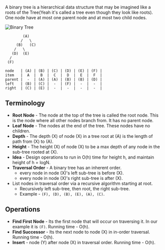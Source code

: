 A binary tree is a hierarchical data structure that may be imagined like a roots of the Tree(Yeah it's called a tree even though they look like roots). One node have at most one parent node and at most two child nodes.

![Binary Tree](https://storage.googleapis.com/qvault-webapp-dynamic-assets/course_assets/kZfcDcx.png)

```
        (A)
       /   \
     (B)   (C)
    /   \
   (D)  (E) 
  /
 (F)

node   | (A) | (B) | (C) | (D) | (E) | (F) |
item   |  A  |  B  |  C  |  D  |  E  |  F  |
parent |  -  | (A) | (A) | (B) | (B) | (D) |
left   | (B) | (C) |  -  | (F) |  -  |  -  |
right  | (C) | (E) |  -  |  -  |  -  |  -  |
```
## Terminology
- **Root Node** - The node at the top of the tree is called the root node. This is the node where all other nodes branch from. It has no parent node.
- **Leaf Node** - The nodes at the end of the tree. These nodes have no children.
- **Depth** - The depth (X) of node (X) in a tree root at (A) is the length of path from (X) to (A).
- **Height** - The height (X) of node (X) to be a max depth of any node in the sub-tree rooted at (X).
- **Idea** - Design operations to run in O(h) time for height h, and maintain height of h = logN.
- **Traversal Order** - A binary tree has an inherent order. 
    - every node in node (X)'s left sub-tree is before (X).
    - every node in node (X)'s right sub-tree is after (X).
- List nodes in traversal order via a recursive algorithm starting at root.
    - Recursively left sub-tree, then root, the right sub-tree.
    - Example - ```(F), (D), (B), (E), (A), (C)```.

## Operations
- **Find First Node** - Its the first node that will occur on traversing it. In our example it is ```(F)```. Running time - O(h).
- **Find Successor** - Its the next node to node (X) in in-order traversal. Running time - O(h).
- **Insert** - node (Y) after node (X) in traversal order. Running time - O(h).




